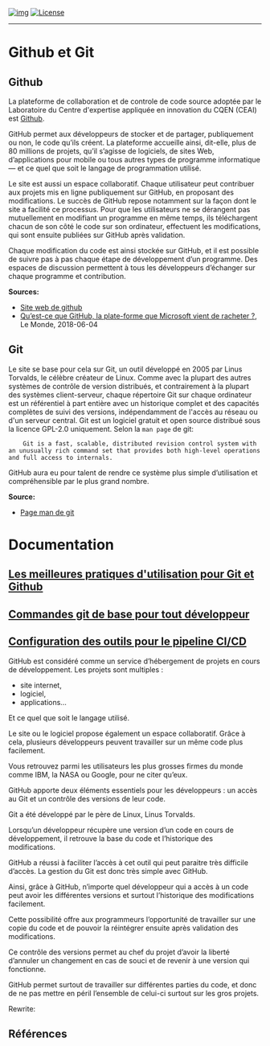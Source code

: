 [![img](https://img.shields.io/badge/Lifecycle-Experimental-339999)](https://www.quebec.ca/gouv/politiques-orientations/vitrine-numeriqc/accompagnement-des-organismes-publics/demarche-conception-services-numeriques)
[![License](https://img.shields.io/badge/Licence-LiLiQ--R-blue)](LICENSE_FR)

---

# Github et Git


## Github
La plateforme de collaboration et de controle de code source adoptée par le Laboratoire du Centre d'expertise appliquée en innovation du CQEN (CEAI) est [Github](https://github.com).

GitHub permet aux développeurs de stocker et de partager, publiquement ou non, le code qu’ils créent. La plateforme accueille ainsi, dit-elle, plus de 80 millions de projets, qu’il s’agisse de logiciels, de sites Web, d’applications pour mobile ou tous autres types de programme informatique — et ce quel que soit le langage de programmation utilisé.

Le site est aussi un espace collaboratif. Chaque utilisateur peut contribuer aux projets mis en ligne publiquement sur GitHub, en proposant des modifications. Le succès de GitHub repose notamment sur la façon dont le site a facilité ce processus. Pour que les utilisateurs ne se dérangent pas mutuellement en modifiant un programme en même temps, ils téléchargent chacun de son côté le code sur son ordinateur, effectuent les modifications, qui sont ensuite publiées sur GitHub après validation. 

Chaque modification du code est ainsi stockée sur GitHub, et il est possible de suivre pas à pas chaque étape de développement d’un programme. Des espaces de discussion permettent à tous les développeurs d’échanger sur chaque programme et contribution.

**Sources:**  
- [Site web de github](https://github.com)
- [Qu’est-ce que GitHub, la plate-forme que Microsoft vient de racheter ?](https://www.lemonde.fr/pixels/article/2018/06/04/qu-est-ce-que-github-la-plate-forme-que-microsoft-vient-de-racheter_5309488_4408996.html), Le Monde, 2018-06-04


## Git
Le site se base pour cela sur Git, un outil développé en 2005 par Linus Torvalds, le célèbre créateur de Linux. Comme avec la plupart des autres systèmes de contrôle de version distribués, et contrairement à la plupart des systèmes client-serveur, chaque répertoire Git sur chaque ordinateur est un référentiel à part entière avec un historique complet et des capacités complètes de suivi des versions, indépendamment de l'accès au réseau ou d'un serveur central. Git est un logiciel gratuit et open source distribué sous la licence GPL-2.0 uniquement. Selon la `man page` de git: 

        Git is a fast, scalable, distributed revision control system with an unusually rich command set that provides both high-level operations and full access to internals.

GitHub aura eu pour talent de rendre ce système plus simple d’utilisation et compréhensible par le plus grand nombre.

**Source:** 
- [Page man de git](https://git.github.io/htmldocs/git.html)



# Documentation

## [Les meilleures pratiques d'utilisation pour Git et Github](./GithubBestPractices.md) 
## [Commandes git de base pour tout développeur](./CommandesBase.md)

## [Configuration des outils pour le pipeline CI/CD](./OutilsCICD.md)


GitHub est considéré comme un service d’hébergement de projets en cours de développement. Les projets sont multiples :

- site internet,
- logiciel,
- applications…

Et ce quel que soit le langage utilisé.

Le site ou le logiciel propose également un espace collaboratif. Grâce à cela, plusieurs développeurs peuvent travailler sur un même code plus facilement.

Vous retrouvez parmi les utilisateurs les plus grosses firmes du monde comme IBM, la NASA ou Google, pour ne citer qu’eux.

GitHub apporte deux éléments essentiels pour les développeurs : un accès au Git et un contrôle des versions de leur code.

Git a été développé par le père de Linux, Linus Torvalds.

Lorsqu’un développeur récupère une version d’un code en cours de développement, il retrouve la base du code et l’historique des modifications.

GitHub a réussi à faciliter l’accès à cet outil qui peut paraitre très difficile d’accès. La gestion du Git est donc très simple avec GitHub.

Ainsi, grâce à GitHub, n’importe quel développeur qui a accès à un code peut avoir les différentes versions et surtout l’historique des modifications facilement.

Cette possibilité offre aux programmeurs l’opportunité de travailler sur une copie du code et de pouvoir la réintégrer ensuite après validation des modifications.

Ce contrôle des versions permet au chef du projet d’avoir la liberté d’annuler un changement en cas de souci et de revenir à une version qui fonctionne.

GitHub permet surtout de travailler sur différentes parties du code, et donc de ne pas mettre en péril l’ensemble de celui-ci surtout sur les gros projets.

Rewrite: 




## Références 

